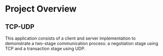 # Project Overview

## TCP-UDP
This application consists of a client and server implementation to demonstrate a two-stage communication process: a negotiation stage using TCP and a transaction stage using UDP.
